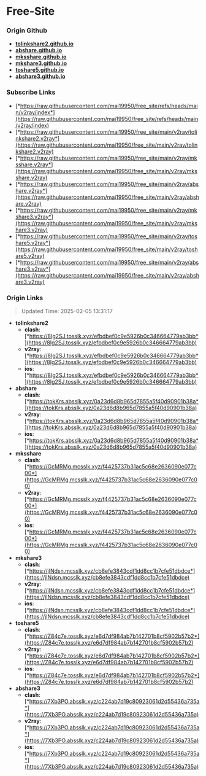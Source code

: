 # Free-Site

### Origin Github

- [**tolinkshare2.github.io**](https://github.com/tolinkshare2/tolinkshare2.github.io)
- [**abshare.github.io**](https://github.com/abshare/abshare.github.io)
- [**mksshare.github.io**](https://github.com/mksshare/mksshare.github.io)
- [**mkshare3.github.io**](https://github.com/mkshare3/mkshare3.github.io)
- [**toshare5.github.io**](https://github.com/toshare5/toshare5.github.io)
- [**abshare3.github.io**](https://github.com/abshare3/abshare3.github.io)

### Subscribe Links

- [*https://raw.githubusercontent.com/mai19950/free_site/refs/heads/main/v2ray/index*](https://raw.githubusercontent.com/mai19950/free_site/refs/heads/main/v2ray/index)
- [*https://raw.githubusercontent.com/mai19950/free_site/main/v2ray/tolinkshare2.v2ray*](https://raw.githubusercontent.com/mai19950/free_site/main/v2ray/tolinkshare2.v2ray)
- [*https://raw.githubusercontent.com/mai19950/free_site/main/v2ray/mksshare.v2ray*](https://raw.githubusercontent.com/mai19950/free_site/main/v2ray/mksshare.v2ray)
- [*https://raw.githubusercontent.com/mai19950/free_site/main/v2ray/abshare.v2ray*](https://raw.githubusercontent.com/mai19950/free_site/main/v2ray/abshare.v2ray)
- [*https://raw.githubusercontent.com/mai19950/free_site/main/v2ray/mkshare3.v2ray*](https://raw.githubusercontent.com/mai19950/free_site/main/v2ray/mkshare3.v2ray)
- [*https://raw.githubusercontent.com/mai19950/free_site/main/v2ray/toshare5.v2ray*](https://raw.githubusercontent.com/mai19950/free_site/main/v2ray/toshare5.v2ray)
- [*https://raw.githubusercontent.com/mai19950/free_site/main/v2ray/abshare3.v2ray*](https://raw.githubusercontent.com/mai19950/free_site/main/v2ray/abshare3.v2ray)

### Origin Links

> Updated Time: 2025-02-05 13:31:17

- **tolinkshare2**
  - **clash**: [*https://8Ig2SJ.tosslk.xyz/efbdbef0c9e5926b0c346664779ab3bb*](https://8Ig2SJ.tosslk.xyz/efbdbef0c9e5926b0c346664779ab3bb)
  - **v2ray**: [*https://8Ig2SJ.tosslk.xyz/efbdbef0c9e5926b0c346664779ab3bb*](https://8Ig2SJ.tosslk.xyz/efbdbef0c9e5926b0c346664779ab3bb)
  - **ios**: [*https://8Ig2SJ.tosslk.xyz/efbdbef0c9e5926b0c346664779ab3bb*](https://8Ig2SJ.tosslk.xyz/efbdbef0c9e5926b0c346664779ab3bb)
- **abshare**
  - **clash**: [*https://tokKrs.absslk.xyz/0a23d6d8b965d7855a5f40d90901b38a*](https://tokKrs.absslk.xyz/0a23d6d8b965d7855a5f40d90901b38a)
  - **v2ray**: [*https://tokKrs.absslk.xyz/0a23d6d8b965d7855a5f40d90901b38a*](https://tokKrs.absslk.xyz/0a23d6d8b965d7855a5f40d90901b38a)
  - **ios**: [*https://tokKrs.absslk.xyz/0a23d6d8b965d7855a5f40d90901b38a*](https://tokKrs.absslk.xyz/0a23d6d8b965d7855a5f40d90901b38a)
- **mksshare**
  - **clash**: [*https://GcMRMg.mcsslk.xyz/f4425737b31ac5c68e2636090e077c00*](https://GcMRMg.mcsslk.xyz/f4425737b31ac5c68e2636090e077c00)
  - **v2ray**: [*https://GcMRMg.mcsslk.xyz/f4425737b31ac5c68e2636090e077c00*](https://GcMRMg.mcsslk.xyz/f4425737b31ac5c68e2636090e077c00)
  - **ios**: [*https://GcMRMg.mcsslk.xyz/f4425737b31ac5c68e2636090e077c00*](https://GcMRMg.mcsslk.xyz/f4425737b31ac5c68e2636090e077c00)
- **mkshare3**
  - **clash**: [*https://jINdsn.mcsslk.xyz/cb8efe3843cdf1dd8cc1b7cfe51dbdce*](https://jINdsn.mcsslk.xyz/cb8efe3843cdf1dd8cc1b7cfe51dbdce)
  - **v2ray**: [*https://jINdsn.mcsslk.xyz/cb8efe3843cdf1dd8cc1b7cfe51dbdce*](https://jINdsn.mcsslk.xyz/cb8efe3843cdf1dd8cc1b7cfe51dbdce)
  - **ios**: [*https://jINdsn.mcsslk.xyz/cb8efe3843cdf1dd8cc1b7cfe51dbdce*](https://jINdsn.mcsslk.xyz/cb8efe3843cdf1dd8cc1b7cfe51dbdce)
- **toshare5**
  - **clash**: [*https://Z84c7e.tosslk.xyz/e6d7df984ab7b142701b8cf5902b57b2*](https://Z84c7e.tosslk.xyz/e6d7df984ab7b142701b8cf5902b57b2)
  - **v2ray**: [*https://Z84c7e.tosslk.xyz/e6d7df984ab7b142701b8cf5902b57b2*](https://Z84c7e.tosslk.xyz/e6d7df984ab7b142701b8cf5902b57b2)
  - **ios**: [*https://Z84c7e.tosslk.xyz/e6d7df984ab7b142701b8cf5902b57b2*](https://Z84c7e.tosslk.xyz/e6d7df984ab7b142701b8cf5902b57b2)
- **abshare3**
  - **clash**: [*https://7Xb3PO.absslk.xyz/c224ab7d19c80923061d2d55436a735a*](https://7Xb3PO.absslk.xyz/c224ab7d19c80923061d2d55436a735a)
  - **v2ray**: [*https://7Xb3PO.absslk.xyz/c224ab7d19c80923061d2d55436a735a*](https://7Xb3PO.absslk.xyz/c224ab7d19c80923061d2d55436a735a)
  - **ios**: [*https://7Xb3PO.absslk.xyz/c224ab7d19c80923061d2d55436a735a*](https://7Xb3PO.absslk.xyz/c224ab7d19c80923061d2d55436a735a)

